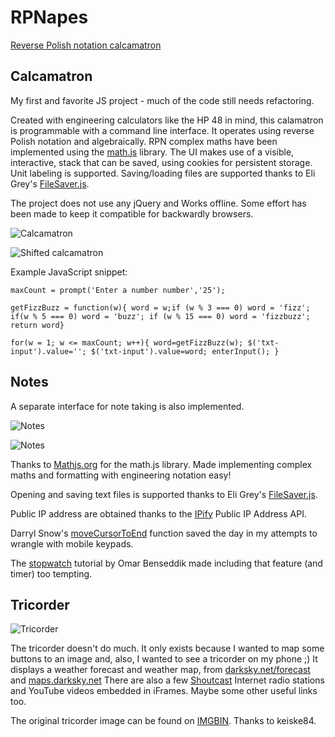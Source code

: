# RPNapes

<!-- [Reverse Polish notation calcamatron](https://napesweaver.github.io/rpnapes/) -->
<a href="https://napesweaver.github.io/rpnapes/" target="_blank">Reverse Polish notation calcamatron</a>



## Calcamatron

My first and favorite JS project - much of the code still needs refactoring.

Created with engineering calculators like the HP 48 in mind, this calamatron is programmable with a command line interface. It operates using reverse Polish notation and algebraically. RPN complex maths have been implemented using the [math.js](https://mathjs.org/) library. The UI makes use of a visible, interactive, stack that can be saved, using cookies for persistent storage. Unit labeling is supported. Saving/loading files are supported thanks to Eli Grey's [FileSaver.js](https://github.com/eligrey/FileSaver.js/).

The project does not use any jQuery and Works offline. Some effort has been made to keep it compatible for backwardly browsers.

![Calcamatron](images/screenshots/rpnapes.jpg)

![Shifted calcamatron](images/screenshots/rpnapes-2.jpg)

Example JavaScript snippet:

`maxCount = prompt('Enter a number number','25');`

`getFizzBuzz = function(w){ word = w;if (w % 3 === 0) word = 'fizz'; if(w % 5 === 0) word = 'buzz'; if (w % 15 === 0) word = 'fizzbuzz'; return word}`

`for(w = 1; w <= maxCount; w++){ word=getFizzBuzz(w); $('txt-input').value=''; $('txt-input').value=word; enterInput(); }`

## Notes
A separate interface for note taking is also implemented.

![Notes](images/screenshots/notes.jpg)

![Notes](images/screenshots/notes2.jpg)

Thanks to [Mathjs.org](https://mathjs.org/) for the math.js library. Made implementing complex maths and formatting with engineering notation easy!

Opening and saving text files is supported thanks to Eli Grey's [FileSaver.js](https://github.com/eligrey/FileSaver.js/).

Public IP address are obtained thanks to the [IPify](https://www.ipify.org/) Public IP Address API.

Darryl Snow's [moveCursorToEnd](https://gist.github.com/darryl-snow/3990793) function saved the day in my attempts to wrangle with mobile keypads.

The [stopwatch](https://tinloof.com/blog/how-to-build-a-stopwatch-with-html-css-js-react-part-2/) tutorial by Omar Benseddik made including that feature (and timer) too tempting.

## Tricorder

![Tricorder](images/screenshots/tricorder.jpg)

The tricorder doesn't do much. It only exists because I wanted to map some buttons to an image and, also, I wanted to see a tricorder on my phone ;) It displays a weather forecast and weather map, from [darksky.net/forecast](https://darksky.net/forecast) and [maps.darksky.net](https://maps.darksky.net) There are also a few [Shoutcast](https://directory.shoutcast.com/) Internet radio stations and YouTube videos embedded in iFrames. Maybe some other useful links too.

The original tricorder image can be found on [IMGBIN](https://imgbin.com/png/7Ay8HnU3/medical-tricorder-star-trek-x-prize-foundation-hypospray-png). Thanks to keiske84.